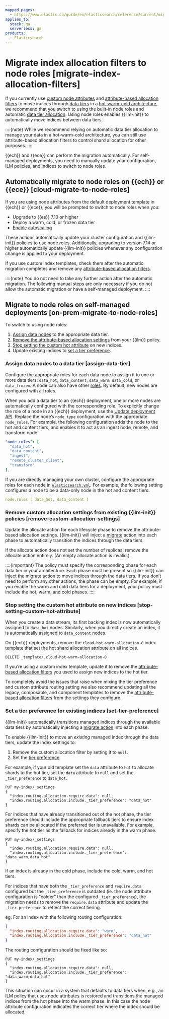 ```yaml
---
mapped_pages:
  - https://www.elastic.co/guide/en/elasticsearch/reference/current/migrate-index-allocation-filters.html
applies_to:
  stack: ga
  serverless: ga
products:
  - Elasticsearch
---
```


# Migrate index allocation filters to node roles [migrate-index-allocation-filters]

If you currently use [custom node attributes](elasticsearch://reference/elasticsearch/configuration-reference/node-settings.md#custom-node-attributes) and [attribute-based allocation filters](../../../deploy-manage/distributed-architecture/shard-allocation-relocation-recovery/index-level-shard-allocation.md) to move indices through [data tiers](../data-tiers.md) in a [hot-warm-cold architecture](https://www.elastic.co/blog/implementing-hot-warm-cold-in-elasticsearch-with-index-lifecycle-management), we recommend that you switch to using the built-in node roles and automatic [data tier allocation](../data-tiers.md#data-tier-allocation). Using node roles enables {{ilm-init}} to automatically move indices between data tiers.

::::{note}
While we recommend relying on automatic data tier allocation to manage your data in a hot-warm-cold architecture, you can still use attribute-based allocation filters to control shard allocation for other purposes.
::::


{{ech}} and {{ece}} can perform the migration automatically. For self-managed deployments, you need to manually update your configuration, ILM policies, and indices to switch to node roles.


## Automatically migrate to node roles on {{ech}} or {{ece}} [cloud-migrate-to-node-roles]

If you are using node attributes from the default deployment template in {{ech}} or {{ece}}, you will be prompted to switch to node roles when you:

* Upgrade to {{es}} 7.10 or higher
* Deploy a warm, cold, or frozen data tier
* [Enable autoscaling](../../../deploy-manage/autoscaling.md)

These actions automatically update your cluster configuration and {{ilm-init}} policies to use node roles. Additionally, upgrading to version 7.14 or higher automatically update {{ilm-init}} policies whenever any configuration change is applied to your deployment.

If you use custom index templates, check them after the automatic migration completes and remove any [attribute-based allocation filters](../../../deploy-manage/distributed-architecture/shard-allocation-relocation-recovery/index-level-shard-allocation.md).

::::{note}
You do not need to take any further action after the automatic migration. The following manual steps are only necessary if you do not allow the automatic migration or have a self-managed deployment.
::::



## Migrate to node roles on self-managed deployments [on-prem-migrate-to-node-roles]

To switch to using node roles:

1. [Assign data nodes](#assign-data-tier) to the appropriate data tier.
2. [Remove the attribute-based allocation settings](#remove-custom-allocation-settings) from your {{ilm}} policy.
3. [Stop setting the custom hot attribute](#stop-setting-custom-hot-attribute) on new indices.
4. Update existing indices to [set a tier preference](#set-tier-preference).


### Assign data nodes to a data tier [assign-data-tier]

Configure the appropriate roles for each data node to assign it to one or more data tiers: `data_hot`, `data_content`, `data_warm`, `data_cold`, or `data_frozen`. A node can also have other [roles](elasticsearch://reference/elasticsearch/configuration-reference/node-settings.md). By default, new nodes are configured with all roles.

When you add a data tier to an {{ech}} deployment, one or more nodes are automatically configured with the corresponding role. To explicitly change the role of a node in an {{ech}} deployment, use the [Update deployment API](../../../deploy-manage/deploy/elastic-cloud/manage-deployments-using-elastic-cloud-api.md#ec_update_a_deployment). Replace the node’s `node_type` configuration with the appropriate `node_roles`. For example, the following configuration adds the node to the hot and content tiers, and enables it to act as an ingest node, remote, and transform node.

```yaml
"node_roles": [
  "data_hot",
  "data_content",
  "ingest",
  "remote_cluster_client",
  "transform"
],
```

If you are directly managing your own cluster, configure the appropriate roles for each node in [`elasticsearch.yml`](/deploy-manage/stack-settings.md). For example, the following setting configures a node to be a data-only node in the hot and content tiers.

```yaml
node.roles [ data_hot, data_content ]
```


### Remove custom allocation settings from existing {{ilm-init}} policies [remove-custom-allocation-settings]

Update the allocate action for each lifecycle phase to remove the attribute-based allocation settings. {{ilm-init}} will inject a [migrate](elasticsearch://reference/elasticsearch/index-lifecycle-actions/ilm-migrate.md) action into each phase to automatically transition the indices through the data tiers.

If the allocate action does not set the number of replicas, remove the allocate action entirely. (An empty allocate action is invalid.)

::::{important}
The policy must specify the corresponding phase for each data tier in your architecture. Each phase must be present so {{ilm-init}} can inject the migrate action to move indices through the data tiers. If you don’t need to perform any other actions, the phase can be empty. For example, if you enable the warm and cold data tiers for a deployment, your policy must include the hot, warm, and cold phases.
::::



### Stop setting the custom hot attribute on new indices [stop-setting-custom-hot-attribute]

When you create a data stream, its first backing index is now automatically assigned to `data_hot` nodes. Similarly, when you directly create an index, it is automatically assigned to `data_content` nodes.

On {{ech}} deployments, remove the `cloud-hot-warm-allocation-0` index template that set the hot shard allocation attribute on all indices.

```console
DELETE _template/.cloud-hot-warm-allocation-0
```

If you’re using a custom index template, update it to remove the [attribute-based allocation filters](../../../deploy-manage/distributed-architecture/shard-allocation-relocation-recovery/index-level-shard-allocation.md) you used to assign new indices to the hot tier.

To completely avoid the issues that raise when mixing the tier preference and custom attribute routing setting we also recommend updating all the legacy, composable, and component templates to remove the [attribute-based allocation filters](../../../deploy-manage/distributed-architecture/shard-allocation-relocation-recovery/index-level-shard-allocation.md) from the settings they configure.


### Set a tier preference for existing indices [set-tier-preference]

{{ilm-init}} automatically transitions managed indices through the available data tiers by automatically injecting a [migrate action](elasticsearch://reference/elasticsearch/index-lifecycle-actions/ilm-migrate.md) into each phase.

To enable {{ilm-init}} to move an *existing* managed index through the data tiers, update the index settings to:

1. Remove the custom allocation filter by setting it to `null`.
2. Set the [tier preference](elasticsearch://reference/elasticsearch/index-settings/data-tier-allocation.md#tier-preference-allocation-filter).

For example, if your old template set the `data` attribute to `hot` to allocate shards to the hot tier, set the `data` attribute to `null` and set the `_tier_preference` to `data_hot`.

```console
PUT my-index/_settings
{
  "index.routing.allocation.require.data": null,
  "index.routing.allocation.include._tier_preference": "data_hot"
}
```

For indices that have already transitioned out of the hot phase, the tier preference should include the appropriate fallback tiers to ensure index shards can be allocated if the preferred tier is unavailable. For example, specify the hot tier as the fallback for indices already in the warm phase.

```console
PUT my-index/_settings
{
  "index.routing.allocation.require.data": null,
  "index.routing.allocation.include._tier_preference": "data_warm,data_hot"
}
```

If an index is already in the cold phase, include the cold, warm, and hot tiers.

For indices that have both the `_tier_preference` and `require.data` configured but the `_tier_preference` is outdated (ie. the node attribute configuration is "colder" than the configured `_tier_preference`), the migration needs to remove the `require.data` attribute and update the `_tier_preference` to reflect the correct tiering.

eg. For an index with the following routing configuration:

```JSON
{
  "index.routing.allocation.require.data": "warm",
  "index.routing.allocation.include._tier_preference": "data_hot"
}
```

The routing configuration should be fixed like so:

```console
PUT my-index/_settings
{
  "index.routing.allocation.require.data": null,
  "index.routing.allocation.include._tier_preference": "data_warm,data_hot"
}
```

This situation can occur in a system that defaults to data tiers when, e.g., an ILM policy that uses node attributes is restored and transitions the managed indices from the hot phase into the warm phase. In this case the node attribute configuration indicates the correct tier where the index should be allocated.

